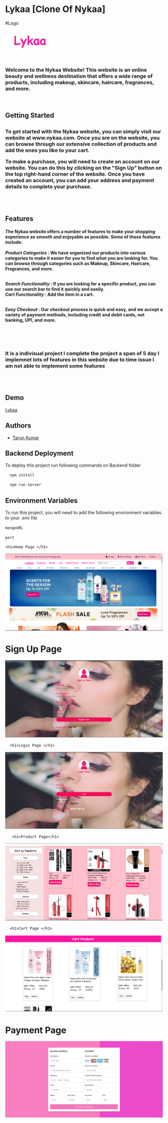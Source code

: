 
# Lykaa [Clone Of Nykaa]

#Logo 
<br><br>
<img src="./frontend/logo.png" alt="">

<br>
<h3>Welcome to the Nykaa Website! This website is an online beauty and wellness destination that offers a wide range of products, including makeup, skincare, haircare, fragrances, and more.</h3>
<br>

<h2>Getting Started<h2>
  <h3>
To get started with the Nykaa website, you can simply visit our website at www.nykaa.com. Once you are on the website, you can browse through our extensive collection of products and add the ones you like to your cart.

To make a purchase, you will need to create an account on our website. You can do this by clicking on the "Sign Up" button on the top right-hand corner of the website. Once you have created an account, you can add your address and payment details to complete your purchase. </h3>
  
  <br><br>
  
  
  <h2>Features</h2>
<h4>The Nykaa website offers a number of features to make your shopping experience as smooth and enjoyable as possible. Some of these features include:
<br><br>
<i>Product Categories </i> : We have organized our products into various categories to make it easier for you to find what you are looking for. You can browse through categories such as Makeup, Skincare, Haircare, Fragrances, and more. <br><br>

<i>Search Functionality</i> : If you are looking for a specific product, you can use our search bar to find it quickly and easily. <br>
<i>Cart Functionality </i> : Add the item in a cart. <br><br>

<i>Easy Checkout</i> : Our checkout process is quick and easy, and we accept a variety of payment methods, including credit and debit cards, net banking, UPI, and more. <br><br>

  <br><br>
<h3>It is a indivisual project I complete the project a span of 5 day I implemnet lots of features in this website due to time issue I am not able to implement some features</h3>
<br><br>  

</h4>








## Demo

[Lykaa](https://glistening-croissant-1be435.netlify.app/login.html)



## Authors


- [Tarun Kumar](https://github.com/IAmtarunKumar)




## Backend Deployment



To deploy this project run following commands on Backend folder

```bash
  npm install
```

```bash
  npm run server
```



## Environment Variables

To run this project, you will need to add the following environment variables to your .env file

`mongoURL`

`port`

  
    <h1>Home Page </h1>
<img src="./frontend/home_page.png" alt="">
  
   <h1>Sign Up Page </h1>
<img src="./frontend/signup_page.png" alt="">
  
      <h1>Login Page </h1>
<img src="./frontend/login_page.png" alt="">
  
  
       <h1>Product Page</h1>
<img src="./frontend/product_page.png" alt="">
  
      <h1>Cart Page </h1>
<img src="./frontend/cart_page.png" alt="">
  
  <h1>Payment Page </h1>
<img src="./frontend/payment_page.png" alt="">





